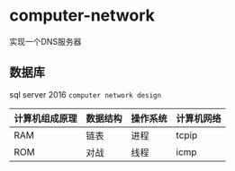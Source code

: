 # computer-network
实现一个DNS服务器

## 数据库
sql server 2016
`computer network design`


| 计算机组成原理| 数据结构 | 操作系统 | 计算机网络|
|--------------|---------|---------|-----------|
|RAM | 链表 | 进程 | tcpip|
| ROM | 对战| 线程 | icmp|
